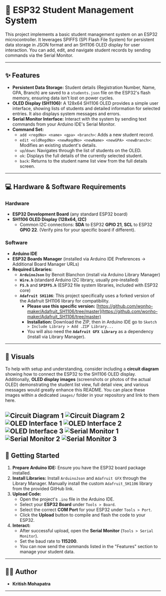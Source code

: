 # 📝 ESP32 Student Management System

This project implements a basic student management system on an ESP32 microcontroller. It leverages SPIFFS (SPI Flash File System) for persistent data storage in JSON format and an SH1106 OLED display for user interaction. You can add, edit, and navigate student records by sending commands via the Serial Monitor.

---

## ✨ Features

* **Persistent Data Storage:** Student details (Registration Number, Name, GPA, Branch) are saved to a `students.json` file on the ESP32's flash memory, ensuring data isn't lost on power cycles.
* **OLED Display (SH1106):** A 128x64 SH1106 OLED provides a simple user interface, showing lists of students and detailed information for selected entries. It also displays system messages and errors.
* **Serial Monitor Interface:** Interact with the system by sending text commands from your Arduino IDE's Serial Monitor.
* **Command Set:**
    * `add <regdNo> <name> <gpa> <branch>`: Adds a new student record.
    * `edit <oldRegdNo> <newRegdNo> <newName> <newGPA> <newBranch>`: Modifies an existing student's details.
    * `up`/`down`: Navigates through the list of students on the OLED.
    * `ok`: Displays the full details of the currently selected student.
    * `back`: Returns to the student name list view from the full details screen.

---

## 💻 Hardware & Software Requirements

### Hardware
* **ESP32 Development Board** (any standard ESP32 board)
* **SH1106 OLED Display (128x64, I2C)**
    * Common I2C connections: **SDA** to ESP32 **GPIO 21**, **SCL** to ESP32 **GPIO 22**. (Verify pins for your specific board if different).

### Software
* **Arduino IDE**
* **ESP32 Boards Manager** (installed via Arduino IDE Preferences -> Additional Board Manager URLs)
* **Required Libraries:**
    * **`ArduinoJson`** by Benoit Blanchon (install via Arduino Library Manager)
    * **`Wire.h`** (standard Arduino I2C library, usually pre-installed)
    * **`FS.h`** and **`SPIFFS.h`** (ESP32 file system libraries, included with ESP32 core)
    * **`Adafruit SH1106`**: This project specifically uses a forked version of the Adafruit SH1106 library for compatibility.
        * **Please use this specific version:** [https://github.com/wonho-maker/Adafruit_SH1106/tree/master](https://github.com/wonho-maker/Adafruit_SH1106/tree/master)
        * **Installation:** Download the ZIP, then in Arduino IDE go to `Sketch > Include Library > Add .ZIP Library...`
        * You will also need the **`Adafruit GFX Library`** as a dependency (install via Library Manager).

---

## 📸 Visuals

To help with setup and understanding, consider including a **circuit diagram** showing how to connect the ESP32 to the SH1106 OLED display. Additionally, **OLED display images** (screenshots or photos of the actual OLED) demonstrating the student list view, full detail view, and various messages would greatly enhance this README. You can place these images within a dedicated `images/` folder in your repository and link to them here.


![Circuit Diagram 1](Visuals/circuit_image_1.svg)
![Circuit Diagram 2](Visuals/circuit_image_2.png)
![OLED Interface 1](Visuals/Interface_1.jpg)
![OLED Interface 2](Visuals/Interface_2.jpg)
![OLED Interface 3](Visuals/Interface_3.jpg)
![Serial Monitor 1](Visuals/Serial_Monitor_1.png)
![Serial Monitor 2](Visuals/Serial_Monitor_2.png)
![Serial Monitor 3](Visuals/Serial_Monitor_3.png)
---

## 🚀 Getting Started

1.  **Prepare Arduino IDE:** Ensure you have the ESP32 board package installed.
2.  **Install Libraries:** Install `ArduinoJson` and `Adafruit GFX` through the Library Manager. Manually install the custom `Adafruit_SH1106` library from the provided GitHub link.
3.  **Upload Code:**
    * Open the project's `.ino` file in the Arduino IDE.
    * Select your **ESP32 Board** under `Tools > Board`.
    * Select the correct **COM Port** for your ESP32 under `Tools > Port`.
    * Click the **Upload** button to compile and flash the code to your ESP32.
4.  **Interact:**
    * After successful upload, open the **Serial Monitor** (`Tools > Serial Monitor`).
    * Set the baud rate to **115200**.
    * You can now send the commands listed in the "Features" section to manage your student data.

---

## 🧑‍💻 Author

* **Kritish Mohapatra**

---